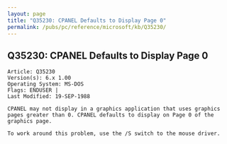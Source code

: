 ```yaml
---
layout: page
title: "Q35230: CPANEL Defaults to Display Page 0"
permalink: /pubs/pc/reference/microsoft/kb/Q35230/
---
```


## Q35230: CPANEL Defaults to Display Page 0

	Article: Q35230
	Version(s): 6.x 1.00
	Operating System: MS-DOS
	Flags: ENDUSER |
	Last Modified: 19-SEP-1988
	
	CPANEL may not display in a graphics application that uses graphics
	pages greater than 0. CPANEL defaults to display on Page 0 of the
	graphics page.
	
	To work around this problem, use the /S switch to the mouse driver.
